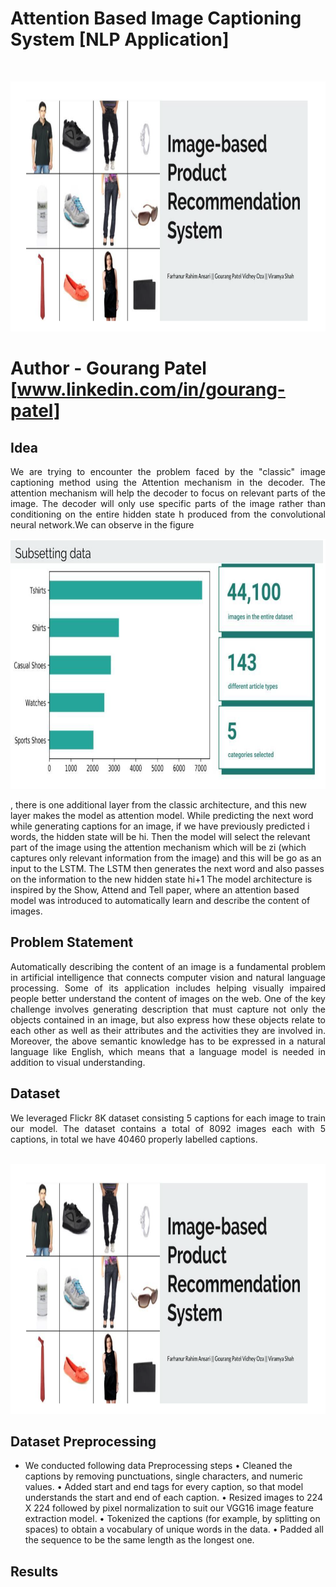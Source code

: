 # Attention Based Image Captioning System [NLP Application]

<br/><center><img src="https://github.com/Gourang97/Fashion_dataset_uml/blob/master/Results/FirstSlide.PNG" width="800" height="400"></center>

# Author - Gourang Patel [www.linkedin.com/in/gourang-patel]

## Idea

<p align="justify">We are trying to encounter the problem faced by the "classic" image captioning method using the
Attention mechanism in the decoder. The attention mechanism will help the decoder to focus
on relevant parts of the image. The decoder will only use specific parts of the image rather than
conditioning on the entire hidden state h produced from the convolutional neural network.We can observe in the figure <br/><center><img src="https://github.com/Gourang97/Fashion_dataset_uml/blob/master/Results/Dataset_img.PNG" width="800" height="400"></center></p>, there is one additional layer from the classic architecture, and this new
layer makes the model as attention model. While predicting the next word while generating captions
for an image, if we have previously predicted i words, the hidden state will be hi. Then the model
will select the relevant part of the image using the attention mechanism which will be zi (which
captures only relevant information from the image) and this will be go as an input to the LSTM. The
LSTM then generates the next word and also passes on the information to the new hidden state hi+1
The model architecture is inspired by the Show, Attend and Tell paper, where an attention
based model was introduced to automatically learn and describe the content of images.</p>

## Problem Statement

<p align="justify">Automatically describing the content of an image is a fundamental problem in artificial intelligence
that connects computer vision and natural language processing. Some of its application includes
helping visually impaired people better understand the content of images on the web.
One of the key challenge involves generating description that must capture not only the objects
contained in an image, but also express how these objects relate to each other as well as their
attributes and the activities they are involved in. Moreover, the above semantic knowledge has to
be expressed in a natural language like English, which means that a language model is needed in
addition to visual understanding.</p>

## Dataset 
<p align="justify">We leveraged Flickr 8K dataset consisting 5 captions for each image to train our model. The dataset
contains a total of 8092 images each with 5 captions, in total we have 40460 properly labelled
captions.</p>
<br/><center><img src="https://github.com/Gourang97/Fashion_dataset_uml/blob/master/Results/FirstSlide.PNG" width="800" height="400"></center>

## Dataset Preprocessing
- We conducted following data Preprocessing steps
• Cleaned the captions by removing punctuations, single characters, and numeric values.
• Added start and end tags for every caption, so that model understands the start and end of
each caption.
• Resized images to 224 X 224 followed by pixel normalization to suit our VGG16 image
feature extraction model.
• Tokenized the captions (for example, by splitting on spaces) to obtain a vocabulary of unique
words in the data.
• Padded all the sequence to be the same length as the longest one.
## Results
